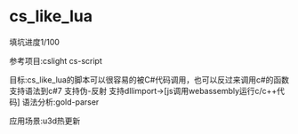 # cs_like_lua


填坑进度1/100

参考项目:cslight cs-script

目标:cs_like_lua的脚本可以很容易的被C#代码调用，也可以反过来调用c#的函数
支持语法到c#7
支持伪-反射
支持dllimport->[js调用webassembly运行c/c++代码]
语法分析:gold-parser

应用场景:u3d热更新

